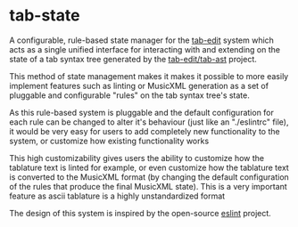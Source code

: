 # tab-state
A configurable, rule-based state manager for the [tab-edit](https://github.com/tab-edit/tab-edit) system which acts as a single unified interface for interacting with and extending on the state of a tab syntax tree generated by the [tab-edit/tab-ast](https://github.com/tab-edit/tab-ast) project.

This method of state management makes it makes it possible to more easily implement features such as linting or MusicXML generation as a set of pluggable and configurable "rules" on the tab syntax tree's state. 

As this rule-based system is pluggable and the default configuration for each rule can be changed to alter it's behaviour (just like an "./eslintrc" file), it would be very easy for users to add completely new functionality to the system, or customize how existing functionality works

This high customizability gives users the ability to customize how the tablature text is linted for example, or even customize how the tablature text is converted to the MusicXML format (by changing the default configuration of the rules that produce the final MusicXML state). This is a very important feature as ascii tablature is a highly unstandardized format

The design of this system is inspired by the open-source [eslint](https://github.com/eslint/eslint) project.
